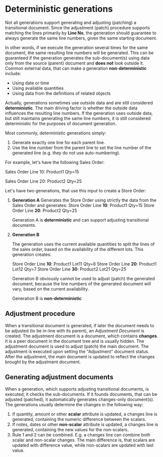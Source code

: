 # Deterministic generations

Not all generations support generating and adjusting (patching) a transitional document. 
Since the adjustment (patch) procedure supports matching the lines primarily by **Line No**, the generation should guarantee to always generate the same line numbers, given the same starting document.

In other words, if we execute the generation several times for the same document, the same resulting line numbers will be generated. This can be guaranteed if the generation generates the sub-document(s) using data only from the source (parent) document and **does not** look outside it. 
Common external data, that can make a generation **non-deterministic** include: 

- Using date or time
- Using available quantities
- Using data from the definitions of related objects

Actually, generations sometimes use outside data and are still considered **deterministic**.
The main driving factor is whether the outside data influences the resulting line numbers.
If the generation uses outside data, but still maintains generating the same line numbers, it is still considered deterministic for the purposes of document generation.

Most commonly, deterministic generations simply:

1. Generate exactly one line for each parent line.
2. Use the line number from the parent line to set the line number of the generated line (e.g. they do not use auto-numbering).

For example, let's have the following Sales Order:

Sales Order Line 10: Product1 Qty=15

Sales Order Line 20: Product2 Qty=25

Let's have two generations, that use this input to create a Store Order:

1. **Generation A**
   Generates the Store Order using strictly the data from the Sales Order and generates:
   Store Order Line **10**: Product1 Qty=15
   Store Order Line **20**: Product2 Qty=25

   Generation A is **deterministic** and can support adjusting transitional documents.

2. **Generation B**

   The generation uses the current available quantities to split the lines of the sales order, based on the availability of the different lots. This generation creates:

   Store Order Line **10**: Product1 Lot11 Qty=8
   Store Order Line **20**: Product1 Lot12 Qty=7
   Store Order Line **30**: Product2 Lot21 Qty=25

   Generation B obviously cannot be used to adjust (patch) the generated document, because the line numbers of the generated document will vary, based on the current availability.

   Generation B is **non-deterministic**

## Adjustment procedure

When a transitional document is generated, if later the document needs to be adjusted (to be in-line with its parent), an *Adjustment Document* is created.
The adjustment document is a document, which contains **changes**. It is a peer document in the document tree and is usually hidden. 
The adjustment document is used to adjust (patch) the main document. The adjustment is executed upon setting the "Adjustment" document status.
After the adjustment, the main document is updated to reflect the changes brought by the adjustment document.

## Generating adjustment documents

When a generation, which supports adjusting transitional documents, is executed, it checks the sub-documents. If it founds documents, that can be adjusted (patched), it automatically generates changes-only document(s). The generations usually determine the changes in the following way:

1. If quantity, amount or other **scalar** attribute is updated, a changes line is generated, containing the numeric difference between the scalars.
2. If notes, dates or other **non-scalar** attribute is updated, a changes line is generated, containing the new values for the non-scalars.
3. Rule 1 and 2 can be combined. E.g. a changes line can combine both scalar and non-scalar changes. The main difference is, that scalars are updated with difference value, while non-scalars are updated with last value.
